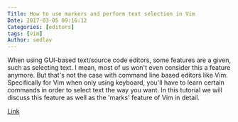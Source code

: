 ```yaml
---
Title: How to use markers and perform text selection in Vim
Date: 2017-03-05 09:16:12
Categories: [editors]
tags: [vim]
Author: sedlav
---
```


When using GUI-based text/source code editors, some features are a given, such as selecting text. I mean, most of us won't even consider this a feature anymore. But that's not the case with command line based editors like Vim. Specifically for Vim when only using keyboard, you'll have to learn certain commands in order to select text the way you want. In this tutorial we will discuss this feature as well as the 'marks' feature of Vim in detail.

[Link](https://www.howtoforge.com/tutorial/how-to-use-markers-and-perform-text-selection-in-vim/)
